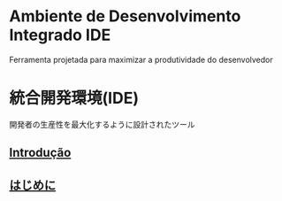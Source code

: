 # Ambiente de Desenvolvimento Integrado IDE

Ferramenta projetada para maximizar a produtividade do desenvolvedor

# 統合開発環境(IDE)

開発者の生産性を最大化するように設計されたツール

## [Introdução](https://github.com/ghsumiyasu/IDE/blob/main/README-IDE-Introducao-br-pt.md)

## [はじめに](https://github.com/ghsumiyasu/IDE/blob/main/README-IDE-Introducao-jp.md)
